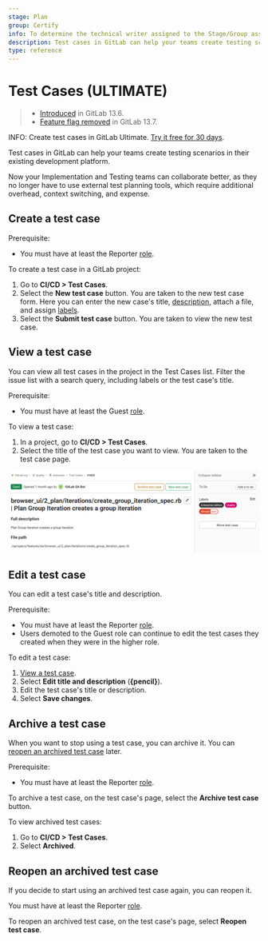 ```yaml
---
stage: Plan
group: Certify
info: To determine the technical writer assigned to the Stage/Group associated with this page, see https://about.gitlab.com/handbook/engineering/ux/technical-writing/#assignments
description: Test cases in GitLab can help your teams create testing scenarios in their existing development platform.
type: reference
---
```


# Test Cases **(ULTIMATE)**

> - [Introduced](https://gitlab.com/gitlab-org/gitlab/-/issues/233479) in GitLab 13.6.
> - [Feature flag removed](https://gitlab.com/gitlab-org/gitlab/-/issues/241983) in GitLab 13.7.

INFO:
Create test cases in GitLab Ultimate.
[Try it free for 30 days](https://about.gitlab.com/free-trial/index.html?glm_source=docs.gitlab.com&glm_content=u-test-cases-docs).

Test cases in GitLab can help your teams create testing scenarios in their existing development platform.

Now your Implementation and Testing teams can collaborate better, as they no longer have to
use external test planning tools, which require additional overhead, context switching, and expense.

## Create a test case

Prerequisite:

- You must have at least the Reporter [role](../../user/permissions.md).

To create a test case in a GitLab project:

1. Go to **CI/CD > Test Cases**.
1. Select the **New test case** button. You are taken to the new test case form. Here you can enter
   the new case's title, [description](../../user/markdown.md), attach a file, and assign [labels](../../user/project/labels.md).
1. Select the **Submit test case** button. You are taken to view the new test case.

## View a test case

You can view all test cases in the project in the Test Cases list. Filter the
issue list with a search query, including labels or the test case's title.

Prerequisite:

- You must have at least the Guest [role](../../user/permissions.md).

To view a test case:

1. In a project, go to **CI/CD > Test Cases**.
1. Select the title of the test case you want to view. You are taken to the test case page.

![An example test case page](img/test_case_show_v13_10.png)

## Edit a test case

You can edit a test case's title and description.

Prerequisite:

- You must have at least the Reporter [role](../../user/permissions.md).
- Users demoted to the Guest role can continue to edit the test cases they created
when they were in the higher role.

To edit a test case:

1. [View a test case](#view-a-test-case).
1. Select **Edit title and description** (**{pencil}**).
1. Edit the test case's title or description.
1. Select **Save changes**.

## Archive a test case

When you want to stop using a test case, you can archive it. You can [reopen an archived test case](#reopen-an-archived-test-case) later.

Prerequisite:

- You must have at least the Reporter [role](../../user/permissions.md).

To archive a test case, on the test case's page, select the **Archive test case** button.

To view archived test cases:

1. Go to **CI/CD > Test Cases**.
1. Select **Archived**.

## Reopen an archived test case

If you decide to start using an archived test case again, you can reopen it.

You must have at least the Reporter [role](../../user/permissions.md).

To reopen an archived test case, on the test case's page, select **Reopen test case**.
